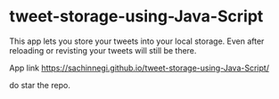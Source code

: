 # tweet-storage-using-Java-Script
This app lets you store your tweets into your local storage.
Even after reloading or revisting your tweets will still be there.

App link https://sachinnegi.github.io/tweet-storage-using-Java-Script/

do star the repo.
